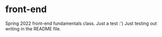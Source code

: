 # front-end
Spring 2022 front-end fundamentals class. Just a test :')
Just testing out writing in the README file.
